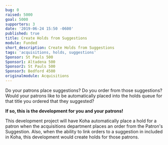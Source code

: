 ```yaml
---
bug: 0
raised: 5000
goal: 5000
supporters: 3
date: '2019-06-24 15:50 -0600'
published: true
title: Create Holds from Suggestions
module: Funded
short_description: Create Holds from Suggestions
tags: 'acquisitions, holds, suggestions'
Sponsor: St Pauls 500
Sponsor1: Altadena 500
Sponsor2: St Pauls 500
Sponsor3: Bedford 4500
originalmodule: Acquisitions
---
```




Do your patrons place suggestions?  Do you order from those suggestions?  Would your patrons like to be automatically placed into the holds queue for that title you ordered that they suggested?

**If so, this is the development for you and your patrons!**

This development project will have Koha automatically place a hold for a patron when the acquisitions department places an order from the Patron's Suggestion.  Also, when the ability to link orders to a suggestion in included in Koha, this development would create holds for those patrons.

